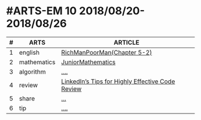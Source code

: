 #ARTS-EM 10 2018/08/20-2018/08/26
=================================

| # | ARTS | ARTICLE |
|---| ----- | ---------- |
|1|english|[RichManPoorMan(Chapter 5-2)](../english/RichManPoorMan/week10_Chapter%205-2.md)|
|2|mathematics|[JuniorMathematics](../mathematics/week10-7年级下.md)|
|3|algorithm|[....](../algorithm/)|
|4|review|[LinkedIn’s Tips for Highly Effective Code Review](../review/Week10_LinkedIn’s-Tips-for-Highly-Effective-Code-Review.md)|
|5|share|[...](../share/c_programing_language/)|
|6|tip|[....](../tip/EffectiveJava/)|



